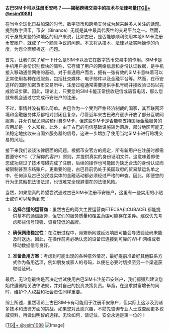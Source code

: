 **古巴SIM卡可以注册币安吗？——揭秘跨境交易中的技术与法律考量[[TG💪+ @esim1088](https://t.me/s/esim1088)]**

在当今全球化日益加深的时代，数字货币和跨境支付成为越来越多人关注的话题。提到数字货币，币安（Binance）无疑是其中最具代表性的交易平台之一。然而，对于身处某些特殊地区的用户来说，比如古巴，是否能够顺利使用本地SIM卡注册币安账户，就成了一个颇具争议的问题。本文将从技术、法律以及实际操作的角度，为您全面解析这一问题。

首先，让我们来了解一下什么是SIM卡以及它在数字货币交易中的作用。SIM卡是手机用户身份识别模块的简称，它存储了用户的网络信息和身份认证数据，是手机接入移动通信网络的基础。对于普通用户而言，拥有一张有效的SIM卡意味着可以正常使用各种在线服务，包括社交媒体、电子邮件以及金融平台等。然而，在币安这样的国际加密货币交易所中，注册过程通常需要提供手机号码并接收验证码以完成验证步骤。因此，理论上，只要您的SIM卡能正常接收短信或语音电话，那么您就有机会通过它完成币安账户的注册。

不过，事情并没有那么简单。古巴作为一个受到严格经济制裁的国家，其互联网环境和金融服务体系都相对封闭且复杂。尽管近年来古巴政府逐步开放了部分互联网服务，并允许居民购买预付费SIM卡，但这些SIM卡是否能够支持国际金融服务的应用却是一个未知数。此外，由于古巴的电信基础设施较为落后，部分地区可能无法稳定地接收来自国外服务器的信号，这进一步增加了使用当地SIM卡进行跨境交易的风险。

接下来我们谈谈法律层面的问题。根据币安官方的规定，所有新用户在注册时都需要遵守KYC（了解你的客户）原则，并提供真实的身份证明文件。这意味着即使您成功绕过了技术障碍完成了注册，后续的操作也可能因为缺乏合法的身份认证而被限制甚至冻结账户。更重要的是，古巴目前仍处于美国政府的贸易禁运名单之中，任何涉及古巴公民或实体的金融活动都必须经过严格的审查。因此，即便您的行为无意触犯法律法规，也很难完全规避潜在的法律风险。

当然，如果您真的希望尝试通过古巴SIM卡注册币安账户，这里有一些实用的小贴士或许可以帮助到您：

1. **选择合适的运营商**：虽然古巴的两大主要运营商ETECSA和CUBACEL都能提供基本的通信服务，但它们的服务质量和覆盖范围可能存在差异。建议优先考虑那些信号较强、资费较低的品牌。

2. **确保网络稳定性**：在注册过程中，频繁断网或延迟响应可能会导致验证码未能及时送达。因此，在操作前务必确认您的设备已连接到可靠的Wi-Fi网络或者移动数据信号良好。

3. **准备备用方案**：考虑到可能出现的各种意外情况，最好提前准备好其他联系方式作为备用选项，例如朋友或家人的号码，以便在必要时切换至另一个渠道获取验证码。

最后，无论您最终是否决定尝试使用古巴SIM卡注册币安账户，我们都强烈建议您始终遵循相关法律法规，并对自己的投资决策负责。毕竟，在追求财富增长的同时，维护个人权益和社会责任同样重要。

综上所述，虽然理论上古巴SIM卡有可能用于注册币安账户，但实际上这涉及到诸多技术和法律方面的挑战。如果您对此感兴趣，不妨先咨询专业人士或查阅更多权威资料，再做出明智的选择。无论如何，请记住，安全永远是第一位的！

[[TG💪+ @esim1088](https://t.me/s/esim1088) ![Image](https://i.postimg.cc/4NQfJmqS/Snipaste-2025-05-13-00-14-12.png)]